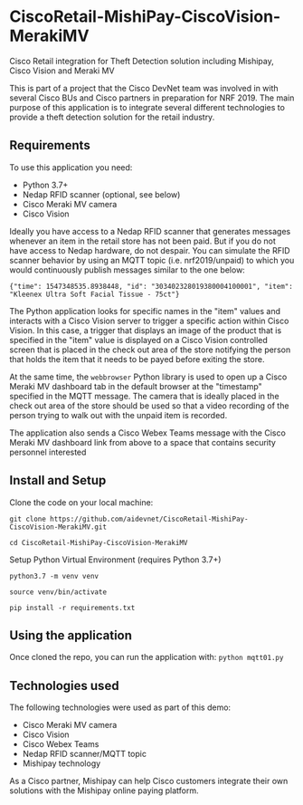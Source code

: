 # CiscoRetail-MishiPay-CiscoVision-MerakiMV
Cisco Retail integration for Theft Detection solution including Mishipay, Cisco Vision and Meraki MV

This is part of a project that the Cisco DevNet team was involved in with several Cisco BUs and Cisco partners in preparation for NRF 2019. The main purpose of this application is to integrate several different technologies to provide a theft detection solution for the retail industry.

## Requirements
To use this application you need:
* Python 3.7+
* Nedap RFID scanner (optional, see below)
* Cisco Meraki MV camera
* Cisco Vision

Ideally you have access to a Nedap RFID scanner that generates messages whenever an item in the retail store has not been paid. But if you do not have access to Nedap hardware, do not despair. You can simulate the RFID scanner behavior by using an MQTT topic (i.e. nrf2019/unpaid) to which you would continuously publish messages similar to the one below:

`{"time": 1547348535.8938448, "id": "303402328019380004100001", "item": "Kleenex Ultra Soft Facial Tissue - 75ct"}`

The Python application looks for specific names in the "item" values and interacts with a Cisco Vision server to trigger a specific action within Cisco Vision. In this case, a trigger that displays an image of the product that is specified in the "item" value is displayed on a Cisco Vision controlled screen that is placed in the check out area of the store notifying the person that holds the item that it needs to be payed before exiting the store.

At the same time, the `webbrowser` Python library is used to open up a Cisco Meraki MV dashboard tab in the default browser at the "timestamp" specified in the MQTT message. The camera that is ideally placed in the check out area of the store should be used so that a video recording of the person trying to walk out with the unpaid item is recorded.

The application also sends a Cisco Webex Teams message with the Cisco Meraki MV dashboard link from above to a
space that contains security personnel interested

## Install and Setup
Clone the code on your local machine:

`git clone https://github.com/aidevnet/CiscoRetail-MishiPay-CiscoVision-MerakiMV.git`

`cd CiscoRetail-MishiPay-CiscoVision-MerakiMV`

Setup Python Virtual Environment (requires Python 3.7+)

`python3.7 -m venv venv`

`source venv/bin/activate`

`pip install -r requirements.txt`

## Using the application
Once cloned the repo, you can run the application with:
`python mqtt01.py`

## Technologies used

The following technologies were used as part of this demo:
* Cisco Meraki MV camera
* Cisco Vision
* Cisco Webex Teams
* Nedap RFID scanner/MQTT topic
* Mishipay technology

As a Cisco partner, Mishipay can help Cisco customers integrate their own solutions with the Mishipay online paying platform.
